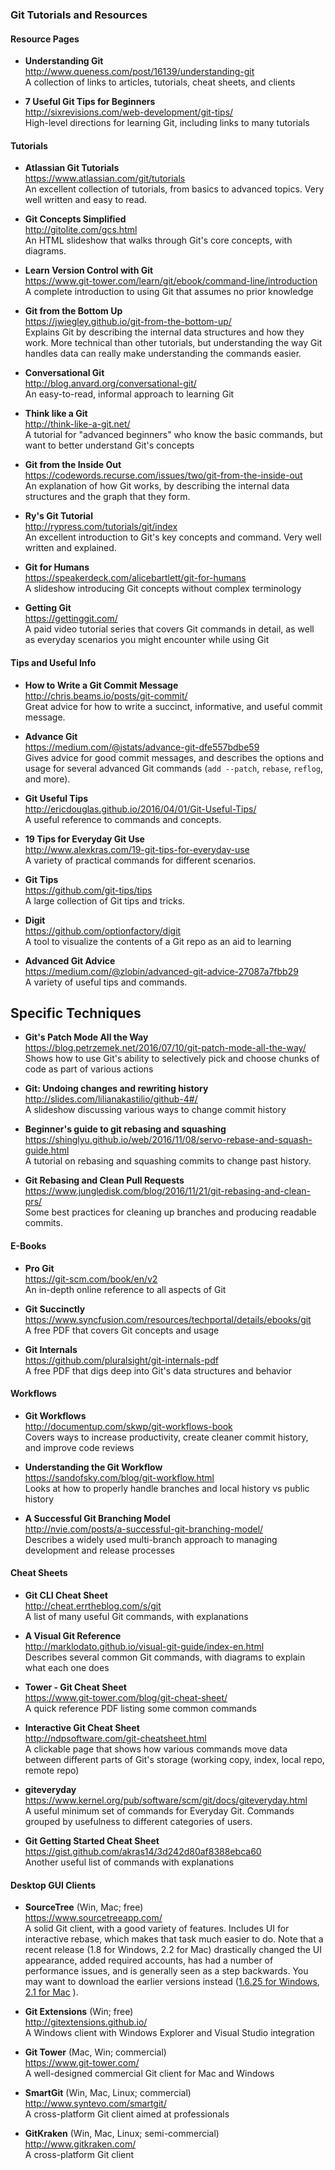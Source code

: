 ### Git Tutorials and Resources

#### Resource Pages

- **Understanding Git**  
  http://www.queness.com/post/16139/understanding-git  
  A collection of links to articles, tutorials, cheat sheets, and clients
  
- **7 Useful Git Tips for Beginners**  
  http://sixrevisions.com/web-development/git-tips/  
  High-level directions for learning Git, including links to many tutorials
  

#### Tutorials

- **Atlassian Git Tutorials**  
  https://www.atlassian.com/git/tutorials  
  An excellent collection of tutorials, from basics to advanced topics.  Very well written and easy to read.
  
- **Git Concepts Simplified**  
  http://gitolite.com/gcs.html  
  An HTML slideshow that walks through Git's core concepts, with diagrams.
  
- **Learn Version Control with Git**  
  https://www.git-tower.com/learn/git/ebook/command-line/introduction  
  A complete introduction to using Git that assumes no prior knowledge
  
- **Git from the Bottom Up**  
  https://jwiegley.github.io/git-from-the-bottom-up/  
  Explains Git by describing the internal data structures and how they work.  More technical than other tutorials, but understanding the way Git handles data can really make understanding the commands easier.
  
- **Conversational Git**  
  http://blog.anvard.org/conversational-git/  
  An easy-to-read, informal approach to learning Git
  
- **Think like a Git**  
  http://think-like-a-git.net/  
  A tutorial for "advanced beginners" who know the basic commands, but want to better understand Git's concepts
  
- **Git from the Inside Out**  
  https://codewords.recurse.com/issues/two/git-from-the-inside-out  
  An explanation of how Git works, by describing the internal data structures and the graph that they form.
  
- **Ry's Git Tutorial**  
  http://rypress.com/tutorials/git/index  
  An excellent introduction to Git's key concepts and command.  Very well written and explained.
  
- **Git for Humans**  
  https://speakerdeck.com/alicebartlett/git-for-humans  
  A slideshow introducing Git concepts without complex terminology
  
- **Getting Git**  
  https://gettinggit.com/  
  A paid video tutorial series that covers Git commands in detail, as well as everyday scenarios you might encounter while using Git

#### Tips and Useful Info

- **How to Write a Git Commit Message**  
  http://chris.beams.io/posts/git-commit/  
  Great advice for how to write a succinct, informative, and useful commit message.

- **Advance Git**  
  https://medium.com/@jstats/advance-git-dfe557bdbe59  
  Gives advice for good commit messages, and describes the options and usage for several advanced Git commands (`add --patch`, `rebase`, `reflog`, and more).
  
- **Git Useful Tips**  
  http://ericdouglas.github.io/2016/04/01/Git-Useful-Tips/  
  A useful reference to commands and concepts.
  
- **19 Tips for Everyday Git Use**  
  http://www.alexkras.com/19-git-tips-for-everyday-use  
  A variety of practical commands for different scenarios.
  
- **Git Tips**  
  https://github.com/git-tips/tips  
  A large collection of Git tips and tricks.
  
- **Digit**  
  https://github.com/optionfactory/digit  
  A tool to visualize the contents of a Git repo as an aid to learning
  
- **Advanced Git Advice**  
  https://medium.com/@zlobin/advanced-git-advice-27087a7fbb29  
  A variety of useful tips and commands.
  
  
## Specific Techniques
  
- **Git's Patch Mode All the Way**  
  https://blog.petrzemek.net/2016/07/10/git-patch-mode-all-the-way/  
  Shows how to use Git's ability to selectively pick and choose chunks of code as part of various actions

- **Git: Undoing changes and rewriting history**  
  http://slides.com/lilianakastilio/github-4#/  
  A slideshow discussing various ways to change commit history
  
- **Beginner's guide to git rebasing and squashing**  
  https://shinglyu.github.io/web/2016/11/08/servo-rebase-and-squash-guide.html  
  A tutorial on rebasing and squashing commits to change past history.
  
- **Git Rebasing and Clean Pull Requests**  
  https://www.jungledisk.com/blog/2016/11/21/git-rebasing-and-clean-prs/  
  Some best practices for cleaning up branches and producing readable commits.


#### E-Books

- **Pro Git**  
  https://git-scm.com/book/en/v2  
  An in-depth online reference to all aspects of Git

- **Git Succinctly**  
  https://www.syncfusion.com/resources/techportal/details/ebooks/git  
  A free PDF that covers Git concepts and usage

- **Git Internals**  
  https://github.com/pluralsight/git-internals-pdf  
  A free PDF that digs deep into Git's data structures and behavior
  
  
#### Workflows

- **Git Workflows**  
  http://documentup.com/skwp/git-workflows-book  
  Covers ways to increase productivity, create cleaner commit history, and improve code reviews
  
- **Understanding the Git Workflow**  
  https://sandofsky.com/blog/git-workflow.html  
  Looks at how to properly handle branches and local history vs public history
  
- **A Successful Git Branching Model**  
  http://nvie.com/posts/a-successful-git-branching-model/  
  Describes a widely used multi-branch approach to managing development and release processes
  
  
#### Cheat Sheets

- **Git CLI Cheat Sheet**  
  http://cheat.errtheblog.com/s/git  
  A list of many useful Git commands, with explanations
  
- **A Visual Git Reference**  
  http://marklodato.github.io/visual-git-guide/index-en.html  
  Describes several common Git commands, with diagrams to explain what each one does
  
- **Tower - Git Cheat Sheet**  
  https://www.git-tower.com/blog/git-cheat-sheet/  
  A quick reference PDF listing some common commands
  
- **Interactive Git Cheat Sheet**  
  http://ndpsoftware.com/git-cheatsheet.html  
  A clickable page that shows how various commands move data between different parts of Git's storage (working copy, index, local repo, remote repo)
  
- **giteveryday**  
  https://www.kernel.org/pub/software/scm/git/docs/giteveryday.html  
  A useful minimum set of commands for Everyday Git.  Commands grouped by usefulness to different categories of users.
  
- **Git Getting Started Cheat Sheet**  
  https://gist.github.com/akras14/3d242d80af8388ebca60  
  Another useful list of commands with explanations

  
#### Desktop GUI Clients

- **SourceTree** (Win, Mac; free)  
  https://www.sourcetreeapp.com/  
  A solid Git client, with a good variety of features.  Includes UI for interactive rebase, which makes that task much easier to do.  Note that a recent release (1.8 for Windows, 2.2 for Mac) drastically changed the UI appearance, added required accounts, has had a number of performance issues, and is generally seen as a step backwards.  You may want to download the earlier versions instead ([1.6.25 for Windows](https://downloads.atlassian.com/software/sourcetree/windows/SourceTreeSetup_1.6.25.exe), [2.1 for Mac](https://downloads.atlassian.com/software/sourcetree/SourceTree_2.1.dmg) ).
  
- **Git Extensions** (Win; free)  
  http://gitextensions.github.io/  
  A Windows client with Windows Explorer and Visual Studio integration
  
- **Git Tower** (Mac, Win; commercial)  
  https://www.git-tower.com/  
  A well-designed commercial Git client for Mac and Windows
  
- **SmartGit** (Win, Mac, Linux; commercial)  
  http://www.syntevo.com/smartgit/  
  A cross-platform Git client aimed at professionals
  
- **GitKraken**  (Win, Mac, Linux; semi-commercial)  
  http://www.gitkraken.com/  
  A cross-platform Git client

